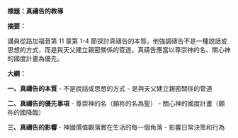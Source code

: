 **標題：真禱告的教導**

**摘要：**

講員從路加福音第 11 章第 1-4 節探討真禱告的本質。他強調禱告不是一種說話或思想的方式，而是與天父建立親密關係的管道。真禱告應當以尊崇神的名、關心神的國度計畫為優先。

**大綱：**

**一、真禱告的本質**
    - 不是說話或思想的方式
    - 是與天父建立親密關係的管道

**二、真禱告的優先事項**
    - 尊崇神的名（願祢的名為聖）
    - 關心神的國度計畫（願祢的國降臨）

**三、真禱告的影響**
    - 神國價值觀落實在生活的每一個角落
    - 影響日常決策和行為